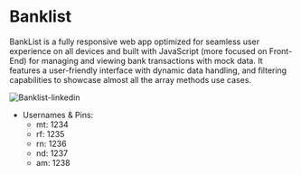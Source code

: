 # Banklist
BankList is a fully responsive web app optimized for seamless user experience on all devices and built with JavaScript (more focused on Front-End) for managing and viewing bank transactions with mock data. It features a user-friendly interface with dynamic data handling, and filtering capabilities to showcase almost all the array methods use cases.

![Banklist-linkedin](https://github.com/MatinT-SA/Banklist/assets/85360666/92175ed3-51f1-42b2-8832-6a34bf3c0098)


- Usernames & Pins:
  - mt: 1234
  - rf: 1235
  - rn: 1236
  - nd: 1237
  - am: 1238

